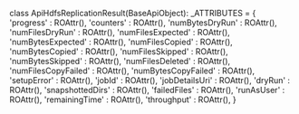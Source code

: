 class ApiHdfsReplicationResult(BaseApiObject):
  _ATTRIBUTES = {
    'progress'            : ROAttr(),
    'counters'            : ROAttr(),
    'numBytesDryRun'      : ROAttr(),
    'numFilesDryRun'      : ROAttr(),
    'numFilesExpected'    : ROAttr(),
    'numBytesExpected'    : ROAttr(),
    'numFilesCopied'      : ROAttr(),
    'numBytesCopied'      : ROAttr(),
    'numFilesSkipped'     : ROAttr(),
    'numBytesSkipped'     : ROAttr(),
    'numFilesDeleted'     : ROAttr(),
    'numFilesCopyFailed'  : ROAttr(),
    'numBytesCopyFailed'  : ROAttr(),
    'setupError'          : ROAttr(),
    'jobId'               : ROAttr(),
    'jobDetailsUri'       : ROAttr(),
    'dryRun'              : ROAttr(),
    'snapshottedDirs'     : ROAttr(),
    'failedFiles'         : ROAttr(),
    'runAsUser'           : ROAttr(),
    'remainingTime'       : ROAttr(),
    'throughput'          : ROAttr(),
  }
